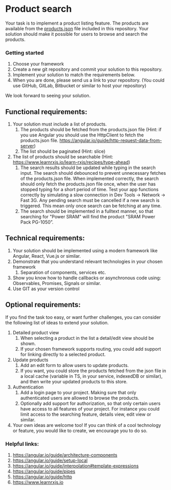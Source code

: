 # Product search

Your task is to implement a product listing feature. The products are available from the [products.json](https://raw.githubusercontent.com/servicepos/projectsearch/0f840c4a3793eca4f0c22141238f02373bbe49ea/products.json) file included in this repository. Your solution should make it possible for users to browse and search the products.

### Getting started
1. Choose your framework
2. Create a new git repository and commit your solution to this repository.
3. Implement your solution to match the requirements below.
4. When you are done, please send us a link to your repository. (You could use GitHub, GitLab, Bitbucket or similar to host your repository)

We look forward to seeing your solution.

## Functional requirements:
1. Your solution must include a list of products.
   1. The products should be fetched from the products.json file (Hint: if you use Angular you should use the HttpClient to fetch the products.json file. https://angular.io/guide/http-request-data-from-server)
   2. The list should be paginated (Hint: slice)
2. The list of products should be searchable (Hint: https://www.learnrxjs.io/learn-rxjs/recipes/type-ahead)
   1. The search results should be updated while typing in the search input. The search should debounced to prevent unnecessary fetches of the products.json file. When implemented correctly, the search should only fetch the products.json file once, when the user has stopped typing for a short period of time. Test your app functions correctly by simulating a slow connection in Dev Tools -> Network -> Fast 3G. Any pending search must be cancelled if a new search is triggered. This mean only once search can be fetching at any time.
   2. The search should be implemented in a fulltext manner, so that searching for "Power SRAM" will find the product "SRAM Power Pack PG-1050”.

## Technical requirements:

1. Your solution should be implemented using a modern framework like Angular, React, Vue.js or similar.
2. Demonstrate that you understand relevant technologies in your chosen framework
   1. Separation of components, services etc.
3. Show you know how to handle callbacks or asynchronous code using: Observables, Promises, Signals or similar.
4. Use GIT as your version control

## Optional requirements:

If you find the task too easy, or want further challenges, you can consider the following list of ideas to extend your solution.

1. Detailed product view
   1. When selecting a product in the list a detail/edit view should be shown.
   2. If your chosen framework supports routing, you could add support for linking directly to a selected product.
2. Update products
   1. Add an edit form to allow users to update products.
   2. If you want, you could store the products fetched from the json file in a local cache (variable in TS, in your service, indexedDB or similar), and then write your updated products to this store.
3. Authentication
   1. Add a login page to your project. Making sure that only authenticated users are allowed to browse the products.
   2. Optionally add support for authorization, so that only certain users have access to all features of your project. For instance you could limit access to the searching feature, details view, edit view or similar.
4. Your own ideas are welcome too! If you can think of a cool technology or feature, you would like to create, we encourage you to do so.

### Helpful links:

1. https://angular.io/guide/architecture-components
2. https://angular.io/guide/setup-local
3. https://angular.io/guide/interpolation#template-expressions
4. https://angular.io/guide/pipes
5. https://angular.io/guide/http
6. https://www.learnrxjs.io
